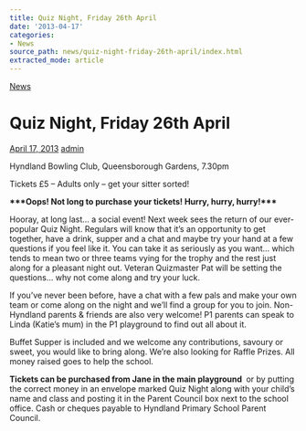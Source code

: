 ```yaml
---
title: Quiz Night, Friday 26th April
date: '2013-04-17'
categories:
- News
source_path: news/quiz-night-friday-26th-april/index.html
extracted_mode: article
---
```

[News](category/news/)

# Quiz Night, Friday 26th April

[April 17, 2013](news/quiz-night-friday-26th-april/) [admin](author/admin/)

Hyndland Bowling Club, Queensborough Gardens, 7.30pm

Tickets £5 – Adults only – get your sitter sorted!

**\*\*\*Oops! Not long to purchase your tickets! Hurry, hurry, hurry!\*\*\***

Hooray, at long last… a social event! Next week sees the return of our ever-popular Quiz Night. Regulars will know that it’s an opportunity to get together, have a drink, supper and a chat and maybe try your hand at a few questions if you feel like it. You can take it as seriously as you want… which tends to mean two or three teams vying for the trophy and the rest just along for a pleasant night out. Veteran Quizmaster Pat will be setting the questions… why not come along and try your luck.

If you’ve never been before, have a chat with a few pals and make your own team or come along on the night and we’ll find a group for you to join. Non-Hyndland parents & friends are also very welcome! P1 parents can speak to Linda (Katie’s mum) in the P1 playground to find out all about it.

Buffet Supper is included and we welcome any contributions, savoury or sweet, you would like to bring along. We’re also looking for Raffle Prizes. All money raised goes to help the school.

**Tickets can be purchased from Jane in the main playground&nbsp;** or by putting the correct money in an envelope marked Quiz Night along with your child’s name and class and posting it in the Parent Council box next to the school office. Cash or cheques payable to Hyndland Primary School Parent Council.
